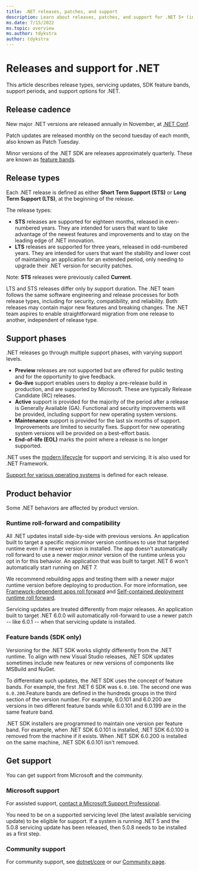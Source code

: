 ```yaml
---
title: .NET releases, patches, and support
description: Learn about releases, patches, and support for .NET 5+ (including .NET Core) and later versions.
ms.date: 7/15/2022
ms.topic: overview
ms.author: tdykstra
author: tdykstra
---
```

# Releases and support for .NET

This article describes release types, servicing updates, SDK feature bands, support periods, and support options for .NET.

## Release cadence

New major .NET versions are released annually in November, at [.NET Conf](https://www.dotnetconf.net/).

Patch updates are released monthly on the second tuesday of each month, also known as Patch Tuesday.

Minor versions of the .NET SDK are releases approximately quarterly. These are known as [feature bands](#feature-bands-sdk-only).

## Release types

Each .NET release is defined as either  **Short Term Support (STS)** or **Long Term Support (LTS)**, at the beginning of the release.

The release types:

* **STS** releases are supported for eighteen months, released in even-numbered years. They are intended for users that want to take advantage of the newest features and improvements and to stay on the leading edge of .NET innovation.
* **LTS** releases are supported for three years, released in odd-numbered years. They are intended for users that want the stability and lower cost of maintaining an application for an extended period, only needing to upgrade their .NET version for security patches.

Note: **STS** releases were previously called **Current**.

LTS and STS releases differ only by support duration. The .NET team follows the same software engineering and release processes for both release types, including for security, compatibility, and reliability. Both releases may contain major new features and breaking changes. The .NET team aspires to enable straightforward migration from one release to another, independent of release type.

## Support phases

.NET releases go through multiple support phases, with varying support levels.

* **Preview** releases are not supported but are offered for public testing and for the opportunity to give feedback.
* **Go-live** support enables users to deploy a pre-release build in production, and are supported by Microsoft. These are typically Release Candidate (RC) releases.
* **Active** support is provided for the majority of the period after a release is Generally Available (GA). Functional and security improvements will be provided, including support for new operating system versions.
* **Maintenance** support is provided for the last six months of support. Improvements are limited to security fixes. Support for new operating system versions will be provided on a best-effort basis.
* **End-of-life (EOL)** marks the point where a release is no longer supported.

.NET uses the [modern lifecycle](/lifecycle/policies/modern) for support and servicing. It is also used for .NET Framework.

[Support for various operating systems](https://github.com/dotnet/core/blob/main/os-lifecycle-policy.md) is defined for each release.

## Product behavior

Some .NET behaviors are affected by product version.

### Runtime roll-forward and compatibility

All .NET updates install side-by-side with previous versions. An application built to target a specific *major.minor* version continues to use that targeted runtime even if a newer version is installed. The app doesn't automatically roll forward to use a newer *major.minor* version of the runtime unless you opt in for this behavior. An application that was built to target .NET 6 won't automatically start running on .NET 7.

We recommend rebuilding apps and testing them with a newer major runtime version before deploying to production. For more information, see [Framework-dependent apps roll forward](versions/selection.md#framework-dependent-apps-roll-forward) and [Self-contained deployment runtime roll forward](deploying/runtime-patch-selection.md).

Servicing updates are treated differently from major releases. An application built to target .NET 6.0.0 will automatically roll-forward to use a newer patch -- like 6.0.1 -- when that servicing update is installed.

### Feature bands (SDK only)

Versioning for the .NET SDK works slightly differently from the .NET runtime. To align with new Visual Studio releases, .NET SDK updates sometimes include new features or new versions of components like MSBuild and NuGet.

To differentiate such updates, the .NET SDK uses the concept of feature bands. For example, the first .NET 6 SDK was `6.0.100`. The second one was `6.0.200`.Feature bands are defined in the hundreds groups in the third section of the version number. For example, 6.0.101 and 6.0.200 are versions in two different feature bands while 6.0.101 and 6.0.199 are in the same feature band.

.NET SDK installers are programmed to maintain one version per feature band. For example, when .NET SDK 6.0.101 is installed, .NET SDK 6.0.100 is removed from the machine if it exists. When .NET SDK 6.0.200 is installed on the same machine, .NET SDK 6.0.101 isn't removed.

## Get support

You can get support from Microsoft and the community.

### Microsoft support

For assisted support, [contact a Microsoft Support Professional](https://support.microsoft.com/supportforbusiness/productselection/?sapid=4fd4947b-15ea-ce01-080f-97f2ca3c76e8).

You need to be on a supported servicing level (the latest available servicing update) to be eligible for support. If a system is running .NET 5 and the 5.0.8 servicing update has been released, then 5.0.8 needs to be installed as a first step.

### Community support

For community support, see [dotnet/core](https://github.com/dotnet/core) or our [Community page](https://dotnet.microsoft.com/platform/community).
